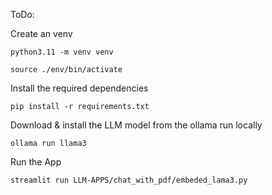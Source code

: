 ToDo:

Create an venv 

`python3.11 -m venv venv` 

`source ./env/bin/activate`

Install the required dependencies

`pip install -r requirements.txt`


Download & install the LLM model from the ollama run locally 

`ollama run llama3`


Run the App 

`streamlit run LLM-APPS/chat_with_pdf/embeded_lama3.py`


